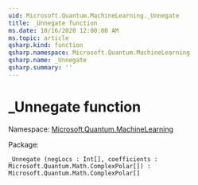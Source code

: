 ```yaml
---
uid: Microsoft.Quantum.MachineLearning._Unnegate
title: _Unnegate function
ms.date: 10/16/2020 12:00:00 AM
ms.topic: article
qsharp.kind: function
qsharp.namespace: Microsoft.Quantum.MachineLearning
qsharp.name: _Unnegate
qsharp.summary: ''
---
```


# _Unnegate function

Namespace: [Microsoft.Quantum.MachineLearning](xref:Microsoft.Quantum.MachineLearning)

Package: [](https://nuget.org/packages/)




```Q#
_Unnegate (negLocs : Int[], coefficients : Microsoft.Quantum.Math.ComplexPolar[]) : Microsoft.Quantum.Math.ComplexPolar[]
```
